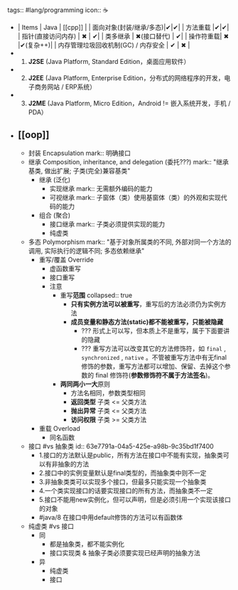 tags:: #lang/programming
icon:: ☕

  - | Items | Java | [[cpp]] |
    | 面向对象(封装/继承/多态)|✔|✔|
    | 方法重载 |✔|✔|
    | 指针(直接访问内存)  | ✖ | ✔|
    | 类多继承 | ✖(接口替代) | ✔|
    | 操作符重载| ✖ |✔(复杂++)|
    | 内存管理垃圾回收机制(GC) / 内存安全 | ✔ | ✖ |
  - 1. **J2SE** (Java Platform, Standard Edition，桌面应用软件）
  - 2. **J2EE** (Java Platform, Enterprise Edition，分布式的网络程序的开发，电子商务网站 / ERP系统）
  - 3. **J2ME** (Java Platform, Micro Edition，Android != 嵌入系统开发，手机 / PDA）
- ## [[oop]]
  - 封装 Encapsulation
    mark:: 明确接口
  - 继承 Composition, inheritance, and delegation (委托???)
    mark:: "继承基类, 做出扩展; 子类(完全)兼容基类"
    - 继承 (泛化)
      - 实现继承
        mark:: 无需额外编码的能力
      - 可视继承
        mark:: 子窗体（类）使用基窗体（类）的外观和实现代码的能力
    - 组合 (聚合)
      - 接口继承
        mark:: 子类必须提供实现的能力
      - 纯虚类
  - 多态 Polymorphism
    mark:: "基于对象所属类的不同, 外部对同一个方法的调用, 实际执行的逻辑不同; 多态依赖继承"
    - 重写/覆盖 Override
      - 虚函数重写
      - 接口重写
      - 注意
        - 重写**范围**
          collapsed:: true
          - **只有实例方法可以被重写**，重写后的方法必须仍为实例方法
          - **成员变量和静态方法(static)都不能被重写，只能被隐藏**
            - ??? 形式上可以写，但本质上不是重写，属于下面要讲的隐藏
            - ??? 重写方法可以改变其它的方法修饰符，如 `final` , `synchronized` , `native` 。不管被重写方法中有无final修饰的参数，重写方法都可以增加、保留、去掉这个参数的 final 修饰符(**参数修饰符不属于方法签名**)。
        - **两同两小一大**原则
          - 方法名相同，参数类型相同
          - **返回类型** 子类 <= 父类方法
          - **抛出异常** 子类 <= 父类方法
          - **访问权限** 子类 >= 父类方法
    - 重载 Overload
      - 同名函数
  - 接口 #vs 抽象类
    id:: 63e7791a-04a5-425e-a98b-9c35bd1f7400
    - 1.接口的方法默认是public，所有方法在接口中不能有实现，抽象类可以有非抽象的方法
    - 2.接口中的实例变量默认是final类型的，而抽象类中则不一定
    - 3.非抽象类类可以实现多个接口，但最多只能实现一个抽象类
    - 4.一个类实现接口的话要实现接口的所有方法，而抽象类不一定
    - 5.接口不能用new实例化，但可以声明，但是必须引用一个实现该接口的对象
    - #java/8 在接口中用default修饰的方法可以有函数体
  - 纯虚类 #vs 接口
    - 同
      - 都是抽象类，都不能实例化
      - 接口实现类 & 抽象子类必须要实现已经声明的抽象方法
    - 异
      - 纯虚类
      - 接口
